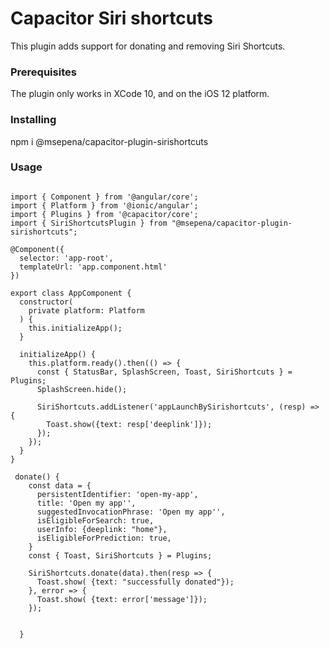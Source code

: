 # Capacitor Siri shortcuts

This plugin adds support for donating and removing Siri Shortcuts. 

### Prerequisites

The plugin only works in XCode 10, and on the iOS 12 platform.

### Installing

npm i @msepena/capacitor-plugin-sirishortcuts

### Usage

```

import { Component } from '@angular/core';
import { Platform } from '@ionic/angular';
import { Plugins } from '@capacitor/core';
import { SiriShortcutsPlugin } from "@msepena/capacitor-plugin-sirishortcuts";

@Component({
  selector: 'app-root',
  templateUrl: 'app.component.html'
})

export class AppComponent {
  constructor(
    private platform: Platform
  ) {
    this.initializeApp();
  }

  initializeApp() {
    this.platform.ready().then(() => {
      const { StatusBar, SplashScreen, Toast, SiriShortcuts } = Plugins;
      SplashScreen.hide();
    
      SiriShortcuts.addListener('appLaunchBySirishortcuts', (resp) => {
        Toast.show({text: resp['deeplink']});
      });
    });
  }
}

 donate() {
    const data = {
      persistentIdentifier: 'open-my-app',
      title: 'Open my app'',
      suggestedInvocationPhrase: 'Open my app'',
      isEligibleForSearch: true,
      userInfo: {deeplink: "home"},
      isEligibleForPrediction: true,
    }
    const { Toast, SiriShortcuts } = Plugins;

    SiriShortcuts.donate(data).then(resp => {
      Toast.show( {text: "successfully donated"});
    }, error => {
      Toast.show( {text: error['message']});
    });


  }
```
